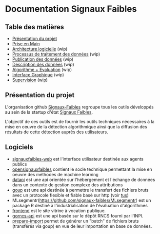 # Documentation Signaux Faibles

<!-- DOCTOC SKIP -->

## Table des matières

- [Présentation du projet](#présentation-du-projet)
- [Prise en Main](prise-en-main.md)
- [Architecture logicielle](architecture-logicielle.md) (wip)
- [Processus de traitement des données](processus-traitement-donnees.md) (wip)
- [Publication des données](processus-traitement-donnees.md) (wip)
- [Description des données](description-donnees.md) (wip)
- [Algorithme + Evaluation](algorithme-evaluation.md) (wip)
- [Interface Graphique](interface-graphique.md) (wip)
- [Supervision](supervision.md) (wip)

## Présentation du projet

L'organisation github [Signaux-Faibles](https://github.com/signaux-faibles/) regroupe tous les outils développés au sein de la startup d'état [Signaux Faibles](https://beta.gouv.fr/startups/signaux-faibles.html).

L'objectif de ces outils est de fournir les outils techniques nécessaires à la mise en oeuvre de la détection algorithmique ainsi que la diffusion des résultats de cette détection auprès des utilisateurs.

## Logiciels

- [signauxfaibles-web](https://github.com/signaux-faibles/signauxfaibles-web) est l'interface utilisateur destinée aux agents publics
- [opensignauxfaibles](https://github.com/signaux-faibles/opensignauxfaibles) contient le socle technique permettant la mise en oeuvre des méthodes de machine learning
- [datapi](https://github.com/signaux-faibles/datapi) est une api orientée sur l'hébergement et l'échange de données dans un contexte de gestion complexe des attributions
- [goup](https://github.com/signaux-faibles/goup) est une api destinée à permettre le transfert des fichiers bruts avec un protocole flexible et fiable basé sur http (voir [tus](https://github.com/tus))
- MLsegmentr(https://github.com/signaux-faibles/MLsegmentr) est un package R destiné à l'industrialisation de l'évaluation d'algorithmes
- [frontend](https://github.com/signaux-faibles/frontend) est le site vitrine à vocation publique.
- [gorncs-api](https://github.com/signaux-faibles/gorncs-api) est une api basée sur le dépôt RNCS fourni par l'INPI.
- [prepare-import](https://github.com/signaux-faibles/prepare-import) permet de générer un "batch" de fichiers bruts (transférés via goup) en vue de leur importation en base de données.
